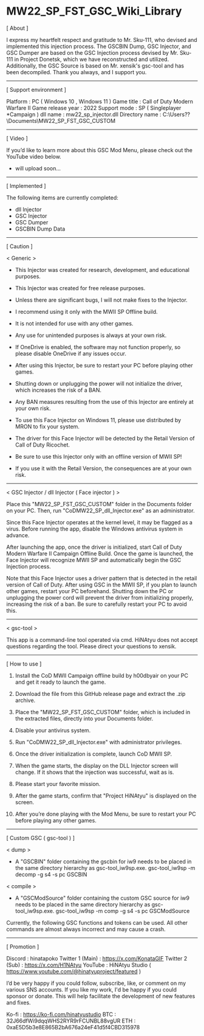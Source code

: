 # MW22_SP_FST_GSC_Wiki_Library

[ About ]

I express my heartfelt respect and gratitude to Mr. Sku-111, who devised and implemented this injection process.
The GSCBIN Dump, GSC Injector, and GSC Dumper are based on the GSC Injection process devised by Mr. Sku-111 in Project Donetsk, which we have reconstructed and utilized.
Additionally, the GSC Source is based on Mr. xensik's gsc-tool and has been decompiled.
Thank you always, and I support you.

----------

[ Support environment ]

Platform : PC ( Windows 10 , Windows 11 )
Game title : Call of Duty Modern Warfare II
Game release year : 2022
Support mode : SP ( Singleplayer *Campaign )
dll name : mw22_sp_injector.dll
Directory name : C:\Users\??\Documents\MW22_SP_FST_GSC_CUSTOM

----------

[ Video ]

If you’d like to learn more about this GSC Mod Menu, please check out the YouTube video below.

* will upload soon...

----------

[ Implemented ]

The following items are currently completed:

- dll Injector
- GSC Injector
- GSC Dumper
- GSCBIN Dump Data

----------

[ Caution ]

< Generic >

* This Injector was created for research, development, and educational purposes.
* This Injector was created for free release purposes.
* Unless there are significant bugs, I will not make fixes to the Injector.
* I recommend using it only with the MWII SP Offline build.
* It is not intended for use with any other games.
* Any use for unintended purposes is always at your own risk.
* If OneDrive is enabled, the software may not function properly, so please disable OneDrive if any issues occur.

* After using this Injector, be sure to restart your PC before playing other games.
* Shutting down or unplugging the power will not initialize the driver, which increases the risk of a BAN.
* Any BAN measures resulting from the use of this Injector are entirely at your own risk.

* To use this Face Injector on Windows 11, please use <MRON AIO FIXES.bat> distributed by MRON to fix your system.

* The driver for this Face Injector will be detected by the Retail Version of Call of Duty Ricochet.
* Be sure to use this Injector only with an offline version of MWII SP!
* If you use it with the Retail Version, the consequences are at your own risk.

----------

< GSC Injector / dll Injector ( Face injector ) >

Place this "MW22_SP_FST_GSC_CUSTOM" folder in the Documents folder on your PC.
Then, run "CoDMW22_SP_dll_Injector.exe" as an administrator.

Since this Face Injector operates at the kernel level, it may be flagged as a virus. Before running the app, disable the Windows antivirus system in advance.

After launching the app, once the driver is initialized, start Call of Duty Modern Warfare II Campaign Offline Build.
Once the game is launched, the Face Injector will recognize MWII SP and automatically begin the GSC Injection process.

Note that this Face Injector uses a driver pattern that is detected in the retail version of Call of Duty.
After using GSC in the MWII SP, if you plan to launch other games, restart your PC beforehand.
Shutting down the PC or unplugging the power cord will prevent the driver from initializing properly, increasing the risk of a ban.
Be sure to carefully restart your PC to avoid this.

----------

< gsc-tool >

This app is a command-line tool operated via cmd.
HiNAtyu does not accept questions regarding the tool.
Please direct your questions to xensik.

----------

[ How to use ]

01. Install the CoD MWII Campaign offline build by h00dbyair on your PC and get it ready to launch the game.  

02. Download the file from this GitHub release page and extract the .zip archive.  

03. Place the "MW22_SP_FST_GSC_CUSTOM" folder, which is included in the extracted files, directly into your Documents folder.  

04. Disable your antivirus system.  

05. Run "CoDMW22_SP_dll_Injector.exe" with administrator privileges.  

06. Once the driver initialization is complete, launch CoD MWII SP.  

07. When the game starts, the display on the DLL Injector screen will change. If it shows that the injection was successful, wait as is.  

08. Please start your favorite mission.   

09. After the game starts, confirm that "Project HiNAtyu" is displayed on the screen.  

10. After you’re done playing with the Mod Menu, be sure to restart your PC before playing any other games.

----------

[ Custom GSC ( gsc-tool ) ]

< dump >
* A "GSCBIN" folder containing the gscbin for iw9 needs to be placed in the same directory hierarchy as gsc-tool_iw9sp.exe.
gsc-tool_iw9sp -m decomp -g s4 -s pc GSCBIN

< compile >
* A "GSCModSource" folder containing the custom GSC source for iw9 needs to be placed in the same directory hierarchy as gsc-tool_iw9sp.exe.
gsc-tool_iw9sp -m comp -g s4 -s pc GSCModSource

Currently, the following GSC functions and tokens can be used.
All other commands are almost always incorrect and may cause a crash.

----------

[ Promotion ]

Discord : hinatapoko
Twitter 1 (Main) : https://x.com/KonataGIF
Twitter 2 (Sub) : https://x.com/H1NAtyu
YouTube : HiNAtyu Studio ( https://www.youtube.com/@hinatyuproject/featured )

I’d be very happy if you could follow, subscribe, like, or comment on my various SNS accounts. 
If you like my work, I'd be happy if you could sponsor or donate.
This will help facilitate the development of new features and fixes.

Ko-fi : https://ko-fi.com/hinatyustudio
BTC : 32J66dfWi9dqqWHS2RYR9rFCUNBL88vgUR
ETH : 0xaE5D5b3e8E865B2bA676a24eF41d5f4CBD315978
